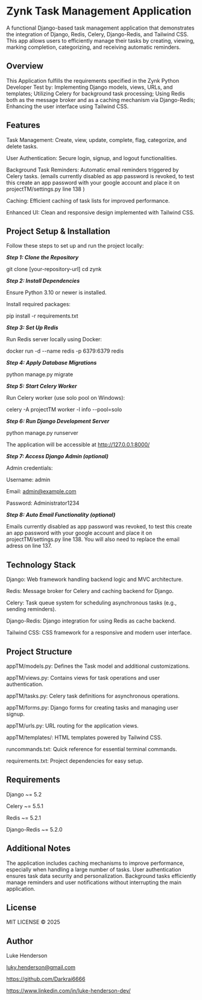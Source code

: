 # **Zynk Task Management Application**

A functional Django-based task management application that demonstrates the integration of Django, Redis, Celery, Django-Redis, and Tailwind CSS. This app allows users to efficiently manage their tasks by creating, viewing, marking completion, categorizing, and receiving automatic reminders.

## **Overview**

This Application fulfills the requirements specified in the Zynk Python Developer Test by:
Implementing Django models, views, URLs, and templates;
Utilizing Celery for background task processing;
Using Redis both as the message broker and as a caching mechanism via Django-Redis;
Enhancing the user interface using Tailwind CSS.

## **Features**

Task Management: Create, view, update, complete, flag, categorize, and delete tasks.

User Authentication: Secure login, signup, and logout functionalities.

Background Task Reminders: Automatic email reminders triggered by Celery tasks. (emails currently disabled as app password is revoked, to test this create an app password with your google account and place it on projectTM/settings.py line 138 )

Caching: Efficient caching of task lists for improved performance.

Enhanced UI: Clean and responsive design implemented with Tailwind CSS.

## **Project Setup & Installation**

Follow these steps to set up and run the project locally:

**_Step 1: Clone the Repository_**

git clone [your-repository-url]
cd zynk

**_Step 2: Install Dependencies_**

Ensure Python 3.10 or newer is installed.

Install required packages:

pip install -r requirements.txt

**_Step 3: Set Up Redis_**

Run Redis server locally using Docker:

docker run -d --name redis -p 6379:6379 redis

**_Step 4: Apply Database Migrations_**

python manage.py migrate

**_Step 5: Start Celery Worker_**

Run Celery worker (use solo pool on Windows):

celery -A projectTM worker -l info --pool=solo

**_Step 6: Run Django Development Server_**

python manage.py runserver

The application will be accessible at http://127.0.0.1:8000/

**_Step 7: Access Django Admin (optional)_**

Admin credentials:

Username: admin

Email: admin@example.com

Password: Administrator1234

**_Step 8: Auto Email Functionality (optional)_**

Emails currently disabled as app password was revoked, to test this create an app password with your google account and place it on projectTM/settings.py line 138. You will also need to replace the email adress on line 137.

## **Technology Stack**

Django: Web framework handling backend logic and MVC architecture.

Redis: Message broker for Celery and caching backend for Django.

Celery: Task queue system for scheduling asynchronous tasks (e.g., sending reminders).

Django-Redis: Django integration for using Redis as cache backend.

Tailwind CSS: CSS framework for a responsive and modern user interface.

## **Project Structure**

appTM/models.py: Defines the Task model and additional customizations.

appTM/views.py: Contains views for task operations and user authentication.

appTM/tasks.py: Celery task definitions for asynchronous operations.

appTM/forms.py: Django forms for creating tasks and managing user signup.

appTM/urls.py: URL routing for the application views.

appTM/templates/: HTML templates powered by Tailwind CSS.

runcommands.txt: Quick reference for essential terminal commands.

requirements.txt: Project dependencies for easy setup.

## **Requirements**

Django ~= 5.2

Celery ~= 5.5.1

Redis ~= 5.2.1

Django-Redis ~= 5.2.0

## **Additional Notes**

The application includes caching mechanisms to improve performance, especially when handling a large number of tasks.
User authentication ensures task data security and personalization.
Background tasks efficiently manage reminders and user notifications without interrupting the main application.

## **License**

MIT LICENSE © 2025

## **Author**

Luke Henderson

luky.henderson@gmail.com

https://github.com/Darkrai6666

https://www.linkedin.com/in/luke-henderson-dev/
